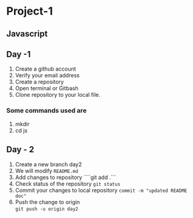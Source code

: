 # Project-1

## Javascript
## Day -1 

1. Create a  github account
2. Verify your email address
3. Create a repository
4. Open terminal or Gitbash
5. Clone repository to your local file.

### Some commands used are
1. mkdir
2. cd js

## Day - 2

1. Create a new branch day2
2. We will modify ```README.md```
3. Add changes to repository
    ````git add .```
4. Check status of the repository
    ```git status```
5. Commit your changes to local repository
    ```commit -m "updated README doc"```
6. Push the change to origin    
    ```git push -u origin day2```